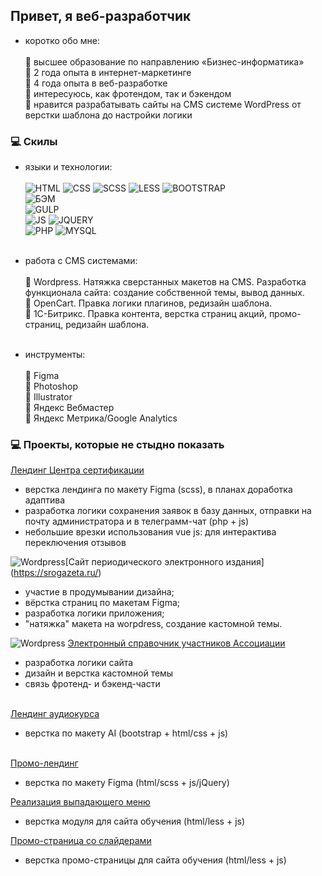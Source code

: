 ## Привет, я веб-разработчик

- коротко обо мне:<br><br>
📍 высшее образование по направлению «Бизнес-информатика»<br>
📍 2 года опыта в интернет-маркетинге<br>
📍 4 года опыта в веб-разработке<br>
📍 интересуюсь, как фротендом, так и бэкендом<br>
📍 нравится разрабатывать сайты на CMS системе WordPress от верстки шаблона до настройки логики

### 💻 Скилы

- языки и технологии:<br><br>
![HTML](https://img.shields.io/badge/-html-orange)
![CSS](https://img.shields.io/badge/-css-green)
![SCSS](https://img.shields.io/badge/-scss-blueviolet)
![LESS](https://img.shields.io/badge/-less-blue)
![BOOTSTRAP](https://img.shields.io/badge/-bootstrap-blueviolet)<br>
![БЭМ](https://img.shields.io/badge/-bem-blue)<br>
![GULP](https://img.shields.io/badge/-gulp-red)<br>
![JS](https://img.shields.io/badge/-js-yellow)
![JQUERY](https://img.shields.io/badge/-jquery-blue)<br>
![PHP](https://img.shields.io/badge/-php-blue)
![MYSQL](https://img.shields.io/badge/-mysql-blue)<br><br>

- работа с CMS системами:<br><br>
📍 Wordpress. Натяжка сверстанных макетов на CMS. Разработка функционала сайта: создание собственной темы, вывод данных.<br>
📍 OpenCart. Правка логики плагинов, редизайн шаблона.<br>
📍 1С-Битрикс. Правка контента, верстка страниц акций, промо-страниц, редизайн шаблона.<br><br>

- инструменты:<br><br>
📍 Figma <br>
📍 Photoshop<br>
📍 Illustrator<br>
📍 Яндекс Вебмастер <br>
📍 Яндекс Метрика/Google Analytics


### 💻 Проекты, которые не стыдно показать

[Лендинг Центра сертификации](https://devssro.github.io/ros_bussines_reputation/)
- верстка лендинга по макету Figma (scss), в планах доработка адаптива
- разработка логики сохранения заявок в базу данных, отправки на почту администратора и в телеграмм-чат (php + js)
- небольшие врезки использования vue js: для интерактива переключения отзывов

![Wordpress](https://img.shields.io/badge/-wordpress-blue)[Сайт периодического электронного издания] (https://srogazeta.ru/)
- участие в продумывании дизайна;
- вёрстка страниц по макетам Figma;
- разработка логики приложения;
- "натяжка" макета на worpdress, создание кастомной темы.

![Wordpress](https://img.shields.io/badge/-wordpress-blue) [Электронный справочник участников Ассоциации](https://opsr.ru/)
- разработка логики сайта
- дизайн и верстка кастомной темы
- связь фротенд- и бэкенд-части<br><br>

[Лендинг аудиокурса](https://language-efficiency.com/jane_stories/)
- верстка по макету AI (bootstrap + html/css + js)<br><br>

[Промо-лендинг](https://langme.ru/lk/promo/summer-21.php)
- верстка по макету Figma (html/scss + js/jQuery)

[Реализация выпадающего меню](http://s98172cd.beget.tech/test9/)
- верстка модуля для сайта обучения (html/less + js)

[Промо-страница со слайдерами](http://s98172cd.beget.tech/test6/)
- верстка промо-страницы для сайта обучения (html/less + js)
